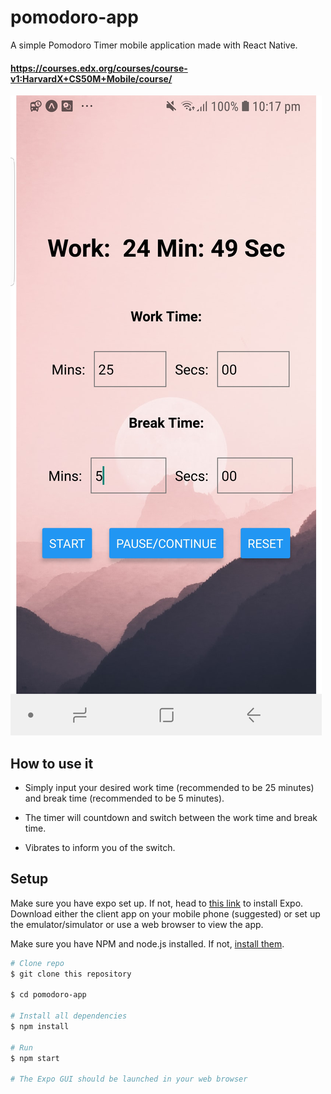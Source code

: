 # pomodoro-app

A simple Pomodoro Timer mobile application made with React Native. 

#### https://courses.edx.org/courses/course-v1:HarvardX+CS50M+Mobile/course/

![](/img/screenshot.jpg)

## How to use it

* Simply input your desired work time (recommended to be 25 minutes) and break time (recommended to be 5 minutes).

* The timer will countdown and switch between the work time and break time. 

* Vibrates to inform you of the switch.


## Setup

Make sure you have expo set up.
If not, head to [this link](https://docs.expo.io/versions/latest/introduction/installation.html)
to install Expo. Download either the client app on your mobile phone (suggested) or set up the emulator/simulator or use a web browser to view
the app.

Make sure you have NPM and node.js installed.
If not, [install them](https://nodejs.org/en/).


```bash
# Clone repo
$ git clone this repository

$ cd pomodoro-app

# Install all dependencies
$ npm install

# Run
$ npm start

# The Expo GUI should be launched in your web browser
```
